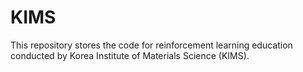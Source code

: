 # KIMS

This repository stores the code for reinforcement learning education conducted by Korea Institute of Materials Science (KIMS).
